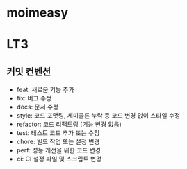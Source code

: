 # moimeasy

# LT3

## 커밋 컨벤션

- feat: 새로운 기능 추가
- fix: 버그 수정
- docs: 문서 수정
- style: 코드 포맷팅, 세미콜론 누락 등 코드 변경 없이 스타일 수정
- refactor: 코드 리팩토링 (기능 변경 없음)
- test: 테스트 코드 추가 또는 수정
- chore: 빌드 작업 또는 설정 변경
- perf: 성능 개선을 위한 코드 변경
- ci: CI 설정 파일 및 스크립트 변경

